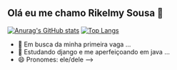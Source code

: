 ## Olá eu me chamo Rikelmy Sousa 👋

[![Anurag's GitHub stats](https://github-readme-stats.vercel.app/api?username=RikeGIT&show_icons=true&theme=radical)](https://github.com/RikeGIT/github-readme-stats)
[![Top Langs](https://github-readme-stats.vercel.app/api/top-langs/username=RikeGIT&show_icons=true&theme=radical)](https://github.com/RikeGIT/github-readme-stats)


- 🔭 Em busca da minha primeira vaga ...
- 🌱 Estudando django e me aperfeiçoando em java ...
- 😄 Pronomes: ele/dele
-->
